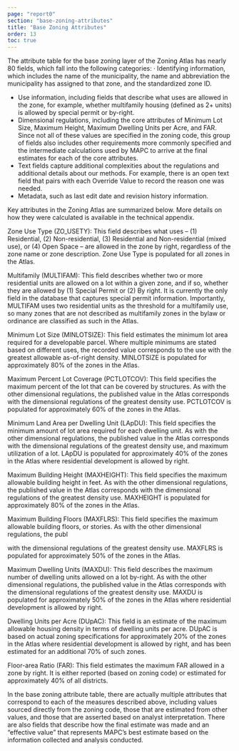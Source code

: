 ```yaml
---
page: "report0"
section: "base-zoning-attributes"
title: "Base Zoning Attributes"
order: 13
toc: true
---
```

The attribute table for the base zoning layer of the Zoning Atlas has nearly 80 fields, which fall into the following categories: · Identifying information, which includes the name of the municipality, the name and abbreviation the municipality has assigned to that zone, and the standardized zone ID.

- Use information, including fields that describe what uses are allowed in the zone, for example, whether multifamily housing (defined as 2+ units) is allowed by special permit or by-right.
- Dimensional regulations, including the core attributes of Minimum Lot Size, Maximum Height, Maximum Dwelling Units per Acre, and FAR. Since not all of these values are specified in the zoning code, this group of fields also includes other requirements more commonly specified and the intermediate calculations used by MAPC to arrive at the final estimates for each of the core attributes.
- Text fields capture additional complexities about the regulations and additional details about our methods. For example, there is an open text field that pairs with each Override Value to record the reason one was needed.
- Metadata, such as last edit date and revision history information.

Key attributes in the Zoning Atlas are summarized below. More details on how they were calculated is available in the technical appendix.

Zone Use Type (ZO_USETY): This field describes what uses – (1) Residential, (2) Non-residential, (3) Residential and Non-residential (mixed use), or (4) Open Space – are allowed in the zone by right, regardless of the zone name or zone description. Zone Use Type is populated for all zones in the Atlas.

Multifamily (MULTIFAM): This field describes whether two or more residential units are allowed on a lot within a given zone, and if so, whether they are allowed by (1) Special Permit or (2) By right. It is currently the only field in the database that captures special permit information. Importantly, MULTIFAM uses two residential units as the threshold for a multifamily use, so many zones that are not described as multifamily zones in the bylaw or ordinance are classified as such in the Atlas.

Minimum Lot Size (MINLOTSIZE): This field estimates the minimum lot area required for a developable parcel. Where multiple minimums are stated based on different uses, the recorded value corresponds to the use with the greatest allowable as-of-right density. MINLOTSIZE is populated for approximately 80% of the zones in the Atlas.

Maximum Percent Lot Coverage (PCTLOTCOV): This field specifies the maximum percent of the lot that can be covered by structures. As with the other dimensional regulations, the published value in the Atlas corresponds with the dimensional regulations of the greatest density use. PCTLOTCOV is populated for approximately 60% of the zones in the Atlas.

Minimum Land Area per Dwelling Unit (LApDU): This field specifies the minimum amount of lot area required for each dwelling unit. As with the other dimensional regulations, the published value in the Atlas corresponds with the dimensional regulations of the greatest density use, and maximum utilization of a lot. LApDU is populated for approximately 40% of the zones in the Atlas where residential development is allowed by right.

Maximum Building Height (MAXHEIGHT): This field specifies the maximum allowable building height in feet. As with the other dimensional regulations, the published value in the Atlas corresponds with the dimensional regulations of the greatest density use. MAXHEIGHT is populated for approximately 80% of the zones in the Atlas.

Maximum Building Floors (MAXFLRS): This field specifies the maximum allowable building floors, or stories. As with the other dimensional regulations, the publ

with the dimensional regulations of the greatest density use. MAXFLRS is populated for approximately 50% of the zones in the Atlas.

Maximum Dwelling Units (MAXDU): This field describes the maximum number of dwelling units allowed on a lot by-right. As with the other dimensional regulations, the published value in the Atlas corresponds with the dimensional regulations of the greatest density use. MAXDU is populated for approximately 50% of the zones in the Atlas where residential development is allowed by right.

Dwelling Units per Acre (DUpAC): This field is an estimate of the maximum allowable housing density in terms of dwelling units per acre. DUpAC is based on actual zoning specifications for approximately 20% of the zones in the Atlas where residential development is allowed by right, and has been estimated for an additional 70% of such zones.

Floor-area Ratio (FAR): This field estimates the maximum FAR allowed in a zone by right. It is either reported (based on zoning code) or estimated for approximately 40% of all districts.

In the base zoning attribute table, there are actually multiple attributes that correspond to each of the measures described above, including values sourced directly from the zoning code, those that are estimated from other values, and those that are asserted based on analyst interpretation. There are also fields that describe how the final estimate was made and an “effective value” that represents MAPC’s best estimate based on the information collected and analysis conducted.